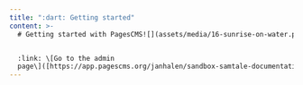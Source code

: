 ```yaml
---
title: ":dart: Getting started"
content: >-
  # Getting started with PagesCMS![](assets/media/16-sunrise-on-water.png)


  :link: \[Go to the admin
  page\]([https://app.pagescms.org/janhalen/sandbox-samtale-documentation](https://app.pagescms.org/janhalen/sandbox-samtale-documentation))
---
```

